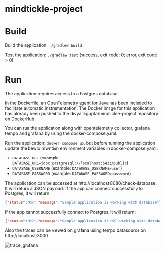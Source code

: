 # mindtickle-project

# Build

Build the application: `./gradlew build`

Test the application: `./gradlew test` (success, exit code: 0; error, exit code > 0)

# Run

The application requires access to a Postgres database.

In the Dockerfile, an OpenTelemetry agent for Java has been included to facilitate automatic instrumentation.
The Docker image for this application has already been pushed to the divyankgupta/mindtickle-project repository on DockerHub.

You can run the application along with opentelemetry collector, grafana tempo and grafana by using the docker-compose.yaml.

Run the application: `docker compose up`, but before running the application update the bewlo mwntion environment variables in docker-compose.yaml:
- `DATABASE_URL` (example: `DATABASE_URL=jdbc:postgresql://localhost:5432/public`)
- `DATABASE_USERNAME` (example: `DATABASE_USERNAME=user`)
- `DATABASE_PASSWORD` (example: `DATABASE_PASSWORD=password`)

The application can be accessed at http://localhost:8080/check-database. It will return a JSON payload. If the app can connect successfully to Postgres, it will return:

```json
{"status":"OK","message":"Sample application is working with database"}
```

If the app cannot successfully connect to Postgres, it will return:

```json
{"status":"KO","message":"Sample application is NOT working with database. Check logs.."}
```

Also the traces can be viewed on grafana using tempo datasource on http://localhost:3000

![trace_grafana](https://user-images.githubusercontent.com/58252729/236699903-396fef58-9a7c-4d95-aa21-abc795092767.png)

